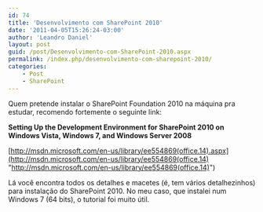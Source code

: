 ```yaml
---
id: 74
title: 'Desenvolvimento com SharePoint 2010'
date: '2011-04-05T15:26:24-03:00'
author: 'Leandro Daniel'
layout: post
guid: /post/Desenvolvimento-com-SharePoint-2010.aspx
permalink: /index.php/desenvolvimento-com-sharepoint-2010/
categories:
    - Post
    - SharePoint
---
```


Quem pretende instalar o SharePoint Foundation 2010 na máquina pra estudar, recomendo fortemente o seguinte link:

**Setting Up the Development Environment for SharePoint 2010 on Windows Vista, Windows 7, and Windows Server 2008**

[http://msdn.microsoft.com/en-us/library/ee554869(office.14).aspx](http://msdn.microsoft.com/en-us/library/ee554869(office.14) "http://msdn.microsoft.com/en-us/library/ee554869(office.14)")

Lá você encontra todos os detalhes e macetes (é, tem vários detalhezinhos) para instalação do SharePoint 2010. No meu caso, que instalei num Windows 7 (64 bits), o tutorial foi muito útil.